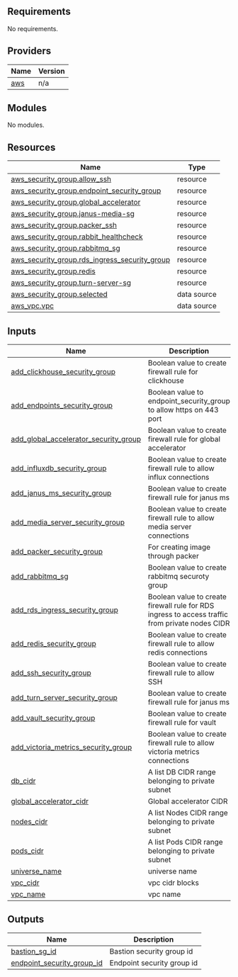 ## Requirements

No requirements.

## Providers

| Name | Version |
|------|---------|
| <a name="provider_aws"></a> [aws](#provider\_aws) | n/a |

## Modules

No modules.

## Resources

| Name | Type |
|------|------|
| [aws_security_group.allow_ssh](https://registry.terraform.io/providers/hashicorp/aws/latest/docs/resources/security_group) | resource |
| [aws_security_group.endpoint_security_group](https://registry.terraform.io/providers/hashicorp/aws/latest/docs/resources/security_group) | resource |
| [aws_security_group.global_accelerator](https://registry.terraform.io/providers/hashicorp/aws/latest/docs/resources/security_group) | resource |
| [aws_security_group.janus-media-sg](https://registry.terraform.io/providers/hashicorp/aws/latest/docs/resources/security_group) | resource |
| [aws_security_group.packer_ssh](https://registry.terraform.io/providers/hashicorp/aws/latest/docs/resources/security_group) | resource |
| [aws_security_group.rabbit_healthcheck](https://registry.terraform.io/providers/hashicorp/aws/latest/docs/resources/security_group) | resource |
| [aws_security_group.rabbitmq_sg](https://registry.terraform.io/providers/hashicorp/aws/latest/docs/resources/security_group) | resource |
| [aws_security_group.rds_ingress_security_group](https://registry.terraform.io/providers/hashicorp/aws/latest/docs/resources/security_group) | resource |
| [aws_security_group.redis](https://registry.terraform.io/providers/hashicorp/aws/latest/docs/resources/security_group) | resource |
| [aws_security_group.turn-server-sg](https://registry.terraform.io/providers/hashicorp/aws/latest/docs/resources/security_group) | resource |
| [aws_security_group.selected](https://registry.terraform.io/providers/hashicorp/aws/latest/docs/data-sources/security_group) | data source |
| [aws_vpc.vpc](https://registry.terraform.io/providers/hashicorp/aws/latest/docs/data-sources/vpc) | data source |

## Inputs

| Name | Description | Type | Default | Required |
|------|-------------|------|---------|:--------:|
| <a name="input_add_clickhouse_security_group"></a> [add\_clickhouse\_security\_group](#input\_add\_clickhouse\_security\_group) | Boolean value to create firewall rule for clickhouse | `bool` | n/a | yes |
| <a name="input_add_endpoints_security_group"></a> [add\_endpoints\_security\_group](#input\_add\_endpoints\_security\_group) | Boolean value to endpoint\_security\_group to allow https on 443 port | `bool` | n/a | yes |
| <a name="input_add_global_accelerator_security_group"></a> [add\_global\_accelerator\_security\_group](#input\_add\_global\_accelerator\_security\_group) | Boolean value to create firewall rule for global accelerator | `bool` | n/a | yes |
| <a name="input_add_influxdb_security_group"></a> [add\_influxdb\_security\_group](#input\_add\_influxdb\_security\_group) | Boolean value to create firewall rule to allow influx connections | `bool` | n/a | yes |
| <a name="input_add_janus_ms_security_group"></a> [add\_janus\_ms\_security\_group](#input\_add\_janus\_ms\_security\_group) | Boolean value to create firewall rule for janus ms | `bool` | n/a | yes |
| <a name="input_add_media_server_security_group"></a> [add\_media\_server\_security\_group](#input\_add\_media\_server\_security\_group) | Boolean value to create firewall rule to allow media server connections | `bool` | n/a | yes |
| <a name="input_add_packer_security_group"></a> [add\_packer\_security\_group](#input\_add\_packer\_security\_group) | For creating image through packer | `bool` | n/a | yes |
| <a name="input_add_rabbitmq_sg"></a> [add\_rabbitmq\_sg](#input\_add\_rabbitmq\_sg) | Boolean value to create rabbitmq securoty group | `bool` | n/a | yes |
| <a name="input_add_rds_ingress_security_group"></a> [add\_rds\_ingress\_security\_group](#input\_add\_rds\_ingress\_security\_group) | Boolean value to create firewall rule for RDS ingress to access traffic from private nodes CIDR | `bool` | n/a | yes |
| <a name="input_add_redis_security_group"></a> [add\_redis\_security\_group](#input\_add\_redis\_security\_group) | Boolean value to create firewall rule to allow redis connections | `bool` | n/a | yes |
| <a name="input_add_ssh_security_group"></a> [add\_ssh\_security\_group](#input\_add\_ssh\_security\_group) | Boolean value to create firewall rule to allow SSH | `bool` | n/a | yes |
| <a name="input_add_turn_server_security_group"></a> [add\_turn\_server\_security\_group](#input\_add\_turn\_server\_security\_group) | Boolean value to create firewall rule for janus ms | `bool` | n/a | yes |
| <a name="input_add_vault_security_group"></a> [add\_vault\_security\_group](#input\_add\_vault\_security\_group) | Boolean value to create firewall rule for vault | `bool` | n/a | yes |
| <a name="input_add_victoria_metrics_security_group"></a> [add\_victoria\_metrics\_security\_group](#input\_add\_victoria\_metrics\_security\_group) | Boolean value to create firewall rule to allow victoria metrics connections | `bool` | n/a | yes |
| <a name="input_db_cidr"></a> [db\_cidr](#input\_db\_cidr) | A list DB CIDR range belonging to private subnet | `list(string)` | `[]` | no |
| <a name="input_global_accelerator_cidr"></a> [global\_accelerator\_cidr](#input\_global\_accelerator\_cidr) | Global accelerator CIDR | `list(string)` | `[]` | no |
| <a name="input_nodes_cidr"></a> [nodes\_cidr](#input\_nodes\_cidr) | A list Nodes CIDR range belonging to private subnet | `list(string)` | `[]` | no |
| <a name="input_pods_cidr"></a> [pods\_cidr](#input\_pods\_cidr) | A list Pods CIDR range belonging to private subnet | `list(string)` | `[]` | no |
| <a name="input_universe_name"></a> [universe\_name](#input\_universe\_name) | universe name | `string` | n/a | yes |
| <a name="input_vpc_cidr"></a> [vpc\_cidr](#input\_vpc\_cidr) | vpc cidr blocks | `list(string)` | n/a | yes |
| <a name="input_vpc_name"></a> [vpc\_name](#input\_vpc\_name) | vpc name | `string` | n/a | yes |

## Outputs

| Name | Description |
|------|-------------|
| <a name="output_bastion_sg_id"></a> [bastion\_sg\_id](#output\_bastion\_sg\_id) | Bastion security group id |
| <a name="output_endpoint_security_group_id"></a> [endpoint\_security\_group\_id](#output\_endpoint\_security\_group\_id) | Endpoint security group id |
